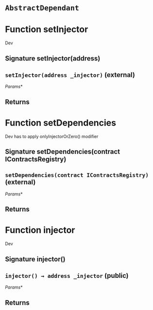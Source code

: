 # `AbstractDependant`




# Function setInjector

Dev 
## Signature setInjector(address)
## `setInjector(address _injector)` (external)
*Params**

**Returns**
-----
# Function setDependencies

Dev has to apply onlyInjectorOrZero() modifier
## Signature setDependencies(contract IContractsRegistry)
## `setDependencies(contract IContractsRegistry)` (external)
*Params**

**Returns**
-----
# Function injector

Dev 
## Signature injector()
## `injector() → address _injector` (public)
*Params**

**Returns**
-----

